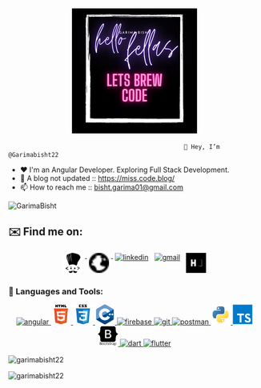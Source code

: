 <p align="center">
<img src="https://github.com/Garimabisht22/images/blob/main/Hello%20fellas%20(1).png?raw=true" alt="logo" style="vertical-align:top; margin:4px"> </p>

                                                     👋 Hey, I’m @Garimabisht22
     
- ❤  I'm an Angular Developer. Exploring Full Stack Development.
- 👀 A blog not updated :: https://miss.code.blog/
- 📫 How to reach me :: bisht.garima01@gmail.com

<p align="left"> <img src="https://komarev.com/ghpvc/?username=Garimabisht22&label=Profile%20views&color=0e75b6&style=flat" alt="GarimaBisht" /> </p>

## ✉️ Find me on:

<p align="center">
<a href="https://www.codechef.com/users/dignity_01" target="_blank" rel="noopener noreferrer"> <img src="https://github.com/Garimabisht22/images/blob/main/codechef-svgrepo-com.svg" height="40" style="vertical-align:top; margin:4px"> </a>
 <a href="https://miss.code.blog/" target="_blank" rel="noopener noreferrer"> <img src="https://raw.githubusercontent.com/iconic/open-iconic/master/svg/globe.svg" alt="Python" height="40" style="vertical-align:top; margin:4px"> </a>
 <a href="https://www.linkedin.com/in/garima-bisht-2206/" target="_blank" rel="noopener noreferrer"> <img src="https://cdn.jsdelivr.net/npm/simple-icons@v3/icons/linkedin.svg" alt="linkedin" height="40" style="vertical-align:top; margin:4px"></a>
 <a href="bisht.garima01@gmail.com"> <img src="https://cdn.jsdelivr.net/npm/simple-icons@v3/icons/gmail.svg" alt="gmail" height="40" style="vertical-align:top; margin:4px"></a>
 <a href="https://www.hackerrank.com/bisht_garima01"> <img src="https://raw.githubusercontent.com/Garimabisht22/images/bf6802377438471a03342193bb1494dddb139f88/hackerRank.svg?token=AMGMJGT3LBXUVPXNDS5EK2LBXGKMO" alt="hackerRank" height="40" style="vertical-align:top; margin:4px"></a>

</p>

<!---
Garimabisht22/Garimabisht22 is a ✨ special ✨ repository because its `README.md` (this file) appears on your GitHub profile.
You can click the Preview link to take a look at your changes.
--->
<h3 align="left">🧰 Languages and Tools:</h3>
<p align="center"><a href="https://angular.io"> <img src="https://angular.io/assets/images/logos/angular/angular.svg" alt="angular" width="40" height="40"/> </a><a href="https://www.w3.org/html/" target="_blank" rel="noreferrer"> <img src="https://raw.githubusercontent.com/devicons/devicon/master/icons/html5/html5-original-wordmark.svg" alt="html5" width="40" height="40"/><a href="https://www.w3schools.com/css/" target="_blank" rel="noreferrer"> <img src="https://raw.githubusercontent.com/devicons/devicon/master/icons/css3/css3-original-wordmark.svg" alt="css3" width="40" height="40"/> </a>  </a> <a href="https://www.w3schools.com/cpp/" target="_blank" rel="noreferrer"> <img src="https://raw.githubusercontent.com/devicons/devicon/master/icons/cplusplus/cplusplus-original.svg" alt="cplusplus" width="40" height="40"/> </a> <a href="https://firebase.google.com/" target="_blank" rel="noreferrer"> <img src="https://www.vectorlogo.zone/logos/firebase/firebase-icon.svg" alt="firebase" width="40" height="40"/> </a> <a href="https://git-scm.com/" target="_blank" rel="noreferrer"> <img src="https://www.vectorlogo.zone/logos/git-scm/git-scm-icon.svg" alt="git" width="40" height="40"/> </a> <a href="https://postman.com" target="_blank" rel="noreferrer"> <img src="https://www.vectorlogo.zone/logos/getpostman/getpostman-icon.svg" alt="postman" width="40" height="40"/> </a> <a href="https://www.python.org" target="_blank" rel="noreferrer"> <img src="https://raw.githubusercontent.com/devicons/devicon/master/icons/python/python-original.svg" alt="python" width="40" height="40"/> </a> <a href="https://www.typescriptlang.org/" target="_blank" rel="noreferrer"> <img src="https://raw.githubusercontent.com/devicons/devicon/master/icons/typescript/typescript-original.svg" alt="typescript" width="40" height="40"/> </a>  <a href="https://getbootstrap.com" target="_blank" rel="noreferrer"> <img src="https://raw.githubusercontent.com/devicons/devicon/master/icons/bootstrap/bootstrap-plain-wordmark.svg" alt="bootstrap" width="40" height="40"/> </a> <a href="https://dart.dev" target="_blank" rel="noreferrer"> <img src="https://www.vectorlogo.zone/logos/dartlang/dartlang-icon.svg" alt="dart" width="40" height="40"/> </a> <a href="https://flutter.dev" target="_blank" rel="noreferrer"> <img src="https://www.vectorlogo.zone/logos/flutterio/flutterio-icon.svg" alt="flutter" width="40" height="40"/> </a></p>
<p text-align='center'><img align="center" src="https://github-readme-stats.vercel.app/api/top-langs?username=garimabisht22&show_icons=true&locale=en&layout=compact&langs_count=10&theme=tokyonight" alt="garimabisht22" /> </p>
<p><img align="center" src="https://github-readme-stats.vercel.app/api?username=garimabisht22&show_icons=true&theme=tokyonight&locale=en" alt="garimabisht22" /></p>


<!-- ## 🧰 Languages and Tools:
<p align="center">
<img src="https://raw.githubusercontent.com/github/explore/80688e429a7d4ef2fca1e82350fe8e3517d3494d/topics/python/python.png" alt="Python" height="40" style="vertical-align:top; margin:4px">
<img src="https://github.com/Garimabisht22/images/blob/main/flutter_logo.png?raw=true" alt="Flutter" height="40" style="vertical-align:top; margin:4px">
<img src="https://github.com/Garimabisht22/images/blob/main/c-plus-plus-program-logo-image.png?raw=true" alt="C++" height="40" style="vertical-align:top; margin:4px">
<img src="https://raw.githubusercontent.com/github/explore/80688e429a7d4ef2fca1e82350fe8e3517d3494d/topics/visual-studio-code/visual-studio-code.png" alt="VS Code" height="40" style="vertical-align:top; margin:4px">
<img src="https://github.com/Garimabisht22/images/blob/main/dart%20(2).jpg?raw=true" alt="Dart" height="40" style="vertical-align:top; margin:4px">
</p>
 -->
<!-- [![Top Langs](https://github-readme-stats.vercel.app/api/top-langs/?username=GarimaBisht22&layout=compact&langs_count=10&theme=tokyonight)](https://github.com/anuraghazra/github-readme-stats)     -->

<!-- ![Garima's GitHub stats](https://github-readme-stats.vercel.app/api?username=GarimaBisht22&show_icons=true&theme=tokyonight&count_private=true)
 -->
